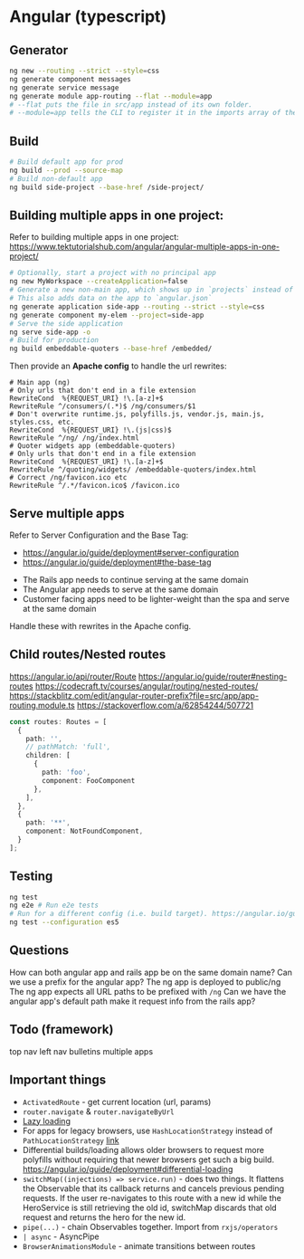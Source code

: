 # Angular (typescript)

## Generator
```bash
ng new --routing --strict --style=css
ng generate component messages
ng generate service message
ng generate module app-routing --flat --module=app
# --flat puts the file in src/app instead of its own folder.
# --module=app tells the CLI to register it in the imports array of the AppModule.
```

## Build
```bash
# Build default app for prod
ng build --prod --source-map
# Build non-default app
ng build side-project --base-href /side-project/
```

## Building multiple apps in one project:
Refer to building multiple apps in one project:
https://www.tektutorialshub.com/angular/angular-multiple-apps-in-one-project/
```bash
# Optionally, start a project with no principal app
ng new MyWorkspace --createApplication=false
# Generate a new non-main app, which shows up in `projects` instead of `src`
# This also adds data on the app to `angular.json`
ng generate application side-app --routing --strict --style=css
ng generate component my-elem --project=side-app
# Serve the side application
ng serve side-app -o
# Build for production
ng build embeddable-quoters --base-href /embedded/
```
Then provide an **Apache config** to handle the url rewrites:
```
# Main app (ng)
# Only urls that don't end in a file extension
RewriteCond  %{REQUEST_URI} !\.[a-z]+$
RewriteRule ^/consumers/(.*)$ /ng/consumers/$1
# Don't overwrite runtime.js, polyfills.js, vendor.js, main.js, styles.css, etc.
RewriteCond  %{REQUEST_URI} !\.(js|css)$
RewriteRule ^/ng/ /ng/index.html
# Quoter widgets app (embeddable-quoters)
# Only urls that don't end in a file extension
RewriteCond  %{REQUEST_URI} !\.[a-z]+$
RewriteRule ^/quoting/widgets/ /embeddable-quoters/index.html
# Correct /ng/favicon.ico etc
RewriteRule ^/.*/favicon.ico$ /favicon.ico
```

## Serve multiple apps

Refer to Server Configuration and the Base Tag:
* https://angular.io/guide/deployment#server-configuration
* https://angular.io/guide/deployment#the-base-tag

+ The Rails app needs to continue serving at the same domain
+ The Angular app needs to serve at the same domain
+ Customer facing apps need to be lighter-weight than the spa and serve at the same domain

Handle these with rewrites in the Apache config.

## Child routes/Nested routes
https://angular.io/api/router/Route
https://angular.io/guide/router#nesting-routes
https://codecraft.tv/courses/angular/routing/nested-routes/
https://stackblitz.com/edit/angular-router-prefix?file=src/app/app-routing.module.ts
https://stackoverflow.com/a/62854244/507721

```typescript
const routes: Routes = [
  {
    path: '',
    // pathMatch: 'full',
    children: [
      {
        path: 'foo',
        component: FooComponent
      },
    ],
  },
  {
    path: '**',
    component: NotFoundComponent,
  }
];
```

## Testing
```bash
ng test
ng e2e # Run e2e tests
# Run for a different config (i.e. build target). https://angular.io/guide/deployment#local-development-in-older-browsers
ng test --configuration es5
```

## Questions
How can both angular app and rails app be on the same domain name?
Can we use a prefix for the angular app?
  The ng app is deployed to public/ng
  The ng app expects all URL paths to be prefixed with `/ng`
Can we have the angular app's default path make it request info from the rails app?

## Todo (framework)
top nav
left nav
bulletins
multiple apps

## Important things
- `ActivatedRoute` - get current location (url, params)
- `router.navigate` & `router.navigateByUrl`
- [Lazy loading](https://angular.io/guide/lazy-loading-ngmodules#lazy-loading-basics)
- For apps for legacy browsers, use `HashLocationStrategy` instead of `PathLocationStrategy` [link](https://angular.io/guide/router#locationstrategy-and-browser-url-styles)
- Differential builds/loading allows older browsers to request more polyfills without requiring that newer browsers get such a big build. https://angular.io/guide/deployment#differential-loading
- `switchMap((injections) => service.run)` - does two things. It flattens the Observable that its callback returns and cancels previous pending requests. If the user re-navigates to this route with a new id while the HeroService is still retrieving the old id, switchMap discards that old request and returns the hero for the new id.
- `pipe(...)` - chain Observables together. Import from `rxjs/operators`
- `| async` - AsyncPipe
- `BrowserAnimationsModule` - animate transitions between routes
